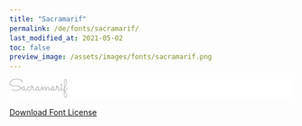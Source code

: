 ```yaml
---
title: "Sacramarif"
permalink: /de/fonts/sacramarif/
last_modified_at: 2021-05-02
toc: false
preview_image: /assets/images/fonts/sacramarif.png
---
```

![Baumans](/assets/images/fonts/sacramarif.png)

[Download Font License](https://github.com/inkstitch/inkstitch/tree/main/fonts/sacramarif/LICENSE)
